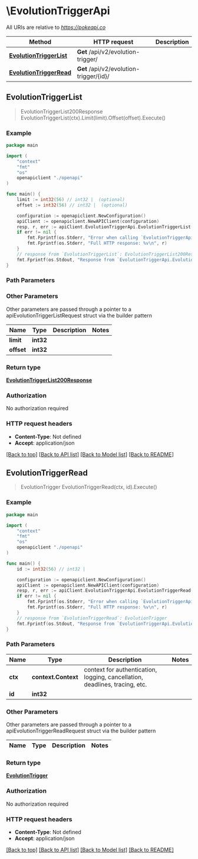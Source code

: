 # \EvolutionTriggerApi

All URIs are relative to *https://pokeapi.co*

Method | HTTP request | Description
------------- | ------------- | -------------
[**EvolutionTriggerList**](EvolutionTriggerApi.md#EvolutionTriggerList) | **Get** /api/v2/evolution-trigger/ | 
[**EvolutionTriggerRead**](EvolutionTriggerApi.md#EvolutionTriggerRead) | **Get** /api/v2/evolution-trigger/{id}/ | 



## EvolutionTriggerList

> EvolutionTriggerList200Response EvolutionTriggerList(ctx).Limit(limit).Offset(offset).Execute()



### Example

```go
package main

import (
    "context"
    "fmt"
    "os"
    openapiclient "./openapi"
)

func main() {
    limit := int32(56) // int32 |  (optional)
    offset := int32(56) // int32 |  (optional)

    configuration := openapiclient.NewConfiguration()
    apiClient := openapiclient.NewAPIClient(configuration)
    resp, r, err := apiClient.EvolutionTriggerApi.EvolutionTriggerList(context.Background()).Limit(limit).Offset(offset).Execute()
    if err != nil {
        fmt.Fprintf(os.Stderr, "Error when calling `EvolutionTriggerApi.EvolutionTriggerList``: %v\n", err)
        fmt.Fprintf(os.Stderr, "Full HTTP response: %v\n", r)
    }
    // response from `EvolutionTriggerList`: EvolutionTriggerList200Response
    fmt.Fprintf(os.Stdout, "Response from `EvolutionTriggerApi.EvolutionTriggerList`: %v\n", resp)
}
```

### Path Parameters



### Other Parameters

Other parameters are passed through a pointer to a apiEvolutionTriggerListRequest struct via the builder pattern


Name | Type | Description  | Notes
------------- | ------------- | ------------- | -------------
 **limit** | **int32** |  | 
 **offset** | **int32** |  | 

### Return type

[**EvolutionTriggerList200Response**](EvolutionTriggerList200Response.md)

### Authorization

No authorization required

### HTTP request headers

- **Content-Type**: Not defined
- **Accept**: application/json

[[Back to top]](#) [[Back to API list]](../README.md#documentation-for-api-endpoints)
[[Back to Model list]](../README.md#documentation-for-models)
[[Back to README]](../README.md)


## EvolutionTriggerRead

> EvolutionTrigger EvolutionTriggerRead(ctx, id).Execute()



### Example

```go
package main

import (
    "context"
    "fmt"
    "os"
    openapiclient "./openapi"
)

func main() {
    id := int32(56) // int32 | 

    configuration := openapiclient.NewConfiguration()
    apiClient := openapiclient.NewAPIClient(configuration)
    resp, r, err := apiClient.EvolutionTriggerApi.EvolutionTriggerRead(context.Background(), id).Execute()
    if err != nil {
        fmt.Fprintf(os.Stderr, "Error when calling `EvolutionTriggerApi.EvolutionTriggerRead``: %v\n", err)
        fmt.Fprintf(os.Stderr, "Full HTTP response: %v\n", r)
    }
    // response from `EvolutionTriggerRead`: EvolutionTrigger
    fmt.Fprintf(os.Stdout, "Response from `EvolutionTriggerApi.EvolutionTriggerRead`: %v\n", resp)
}
```

### Path Parameters


Name | Type | Description  | Notes
------------- | ------------- | ------------- | -------------
**ctx** | **context.Context** | context for authentication, logging, cancellation, deadlines, tracing, etc.
**id** | **int32** |  | 

### Other Parameters

Other parameters are passed through a pointer to a apiEvolutionTriggerReadRequest struct via the builder pattern


Name | Type | Description  | Notes
------------- | ------------- | ------------- | -------------


### Return type

[**EvolutionTrigger**](EvolutionTrigger.md)

### Authorization

No authorization required

### HTTP request headers

- **Content-Type**: Not defined
- **Accept**: application/json

[[Back to top]](#) [[Back to API list]](../README.md#documentation-for-api-endpoints)
[[Back to Model list]](../README.md#documentation-for-models)
[[Back to README]](../README.md)

